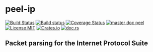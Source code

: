 # peel-ip
[![Build Status](https://travis-ci.org/saschagrunert/peel.svg)](https://travis-ci.org/saschagrunert/peel) [![Build status](https://ci.appveyor.com/api/projects/status/1c6d93otbd8dgswc?svg=true)](https://ci.appveyor.com/project/saschagrunert/peel) [![Coverage Status](https://coveralls.io/repos/github/saschagrunert/peel/badge.svg?branch=master)](https://coveralls.io/github/saschagrunert/peel?branch=master) [![master doc peel](https://img.shields.io/badge/master_doc-peel-blue.svg)](https://saschagrunert.github.io/peel) [![License MIT](https://img.shields.io/badge/license-MIT-blue.svg)](https://github.com/saschagrunert/peel/blob/master/LICENSE) [![Crates.io](https://img.shields.io/crates/v/peel.svg)](https://crates.io/crates/peel) [![doc.rs](https://docs.rs/peel/badge.svg)](https://docs.rs/peel)
## Packet parsing for the Internet Protocol Suite
